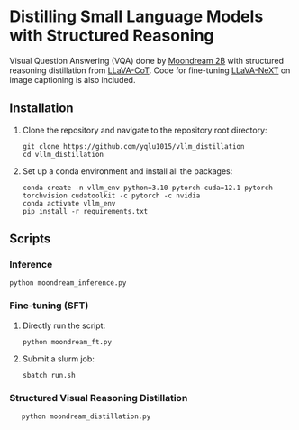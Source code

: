 # Distilling Small Language Models with Structured Reasoning
Visual Question Answering (VQA) done by [Moondream 2B](https://github.com/vikhyat/moondream) with structured reasoning distillation from [LLaVA-CoT](https://github.com/PKU-YuanGroup/LLaVA-CoT).
Code for fine-tuning [LLaVA-NeXT](https://llava-vl.github.io/blog/2024-01-30-llava-next/) on image captioning is also included.

## Installation
1. Clone the repository and navigate to the repository root directory:
    ```angular2html
    git clone https://github.com/yqlu1015/vllm_distillation
    cd vllm_distillation
    ```
2. Set up a conda environment and install all the packages:
    ```angular2html
    conda create -n vllm_env python=3.10 pytorch-cuda=12.1 pytorch torchvision cudatoolkit -c pytorch -c nvidia
    conda activate vllm_env
    pip install -r requirements.txt
    ```
## Scripts
### Inference
```angular2html
python moondream_inference.py
```

### Fine-tuning (SFT)
1. Directly run the script:
   ```angular2html
   python moondream_ft.py
   ```
2. Submit a slurm job:
   ```angular2html
   sbatch run.sh
   ```

### Structured Visual Reasoning Distillation
```angular2html
   python moondream_distillation.py
   ```
